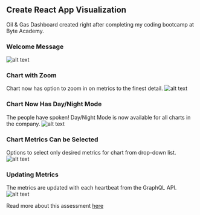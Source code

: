 ## Create React App Visualization
Oil & Gas Dashboard created right after completing my coding bootcamp at Byte Academy. 

### Welcome Message 
![alt text](https://media.giphy.com/media/MZiH097XqXnsNByWnD/giphy.gif)

### Chart with Zoom
Chart now has option to zoom in on metrics to the finest detail.
![alt text](https://media.giphy.com/media/kDqNUnmQLJTB0OItx0/giphy.gif)

### Chart Now Has Day/Night Mode
The people have spoken! Day/Night Mode is now available for all charts in the company.
![alt text](https://media.giphy.com/media/Rk2G5Plct8sijRAf1e/giphy.gif)

### Chart Metrics Can be Selected
Options to select only desired metrics for chart from drop-down list. 
![alt text](https://media.giphy.com/media/Vh3nFAzWW0gUjaXmin/giphy.gif)

### Updating Metrics
The metrics are updated with each heartbeat from the GraphQL API. 
![alt text](https://media.giphy.com/media/hWXTIL1bdJi902j21v/giphy.gif)

Read more about this assessment [here](https://react.eogresources.com)

